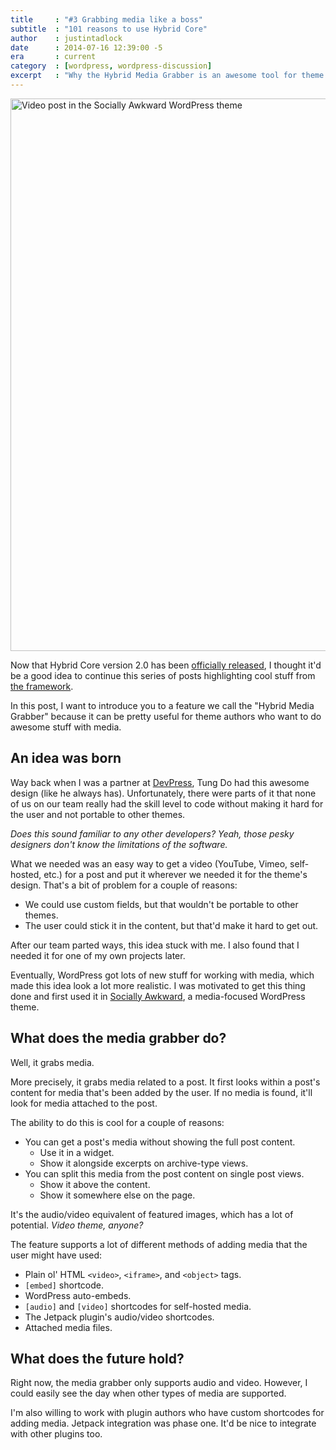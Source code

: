```yaml
---
title     : "#3 Grabbing media like a boss"
subtitle  : "101 reasons to use Hybrid Core"
author    : justintadlock
date      : 2014-07-16 12:39:00 -5
era       : current
category  : [wordpress, wordpress-discussion]
excerpt   : "Why the Hybrid Media Grabber is an awesome tool for theme authors who want to do cool things with media."
---
```


<img src="http://justintadlock.com/blog/wp-content/uploads/2014/07/s-awkward-video-screen-960x943.jpg" alt="Video post in the Socially Awkward WordPress theme" width="900" height="884" class="size-large wp-image-5515 aligncenter" />

Now that Hybrid Core version 2.0 has been [officially released](http://themehybrid.com/weblog/hybrid-core-version-2-0), I thought it'd be a good idea to continue this series of posts highlighting cool stuff from [the framework](http://themehybrid.com/hybrid-core).

In this post, I want to introduce you to a feature we call the "Hybrid Media Grabber" because it can be pretty useful for theme authors who want to do awesome stuff with media.

## An idea was born

Way back when I was a partner at [DevPress](http://devpress.com), Tung Do had this awesome design (like he always has).  Unfortunately, there were parts of it that none of us on our team really had the skill level to code without making it hard for the user and not portable to other themes.

*Does this sound familiar to any other developers?  Yeah, those pesky designers don't know the limitations of the software.*

What we needed was an easy way to get a video (YouTube, Vimeo, self-hosted, etc.) for a post and put it wherever we needed it for the theme's design.  That's a bit of problem for a couple of reasons:

* We could use custom fields, but that wouldn't be portable to other themes.
* The user could stick it in the content, but that'd make it hard to get out.

After our team parted ways, this idea stuck with me.  I also found that I needed it for one of my own projects later.

Eventually, WordPress got lots of new stuff for working with media, which made this idea look a lot more realistic.  I was motivated to get this thing done and first used it in [Socially Awkward](http://themehybrid.com/themes/socially-awkward), a media-focused WordPress theme.

## What does the media grabber do?

Well, it grabs media.

More precisely, it grabs media related to a post.  It first looks within a post's content for media that's been added by the user.  If no media is found, it'll look for media attached to the post.

The ability to do this is cool for a couple of reasons:

* You can get a post's media without showing the full post content.
	* Use it in a widget.
	* Show it alongside excerpts on archive-type views.
* You can split this media from the post content on single post views.
	* Show it above the content.
	* Show it somewhere else on the page.

It's the audio/video equivalent of featured images, which has a lot of potential.  *Video theme, anyone?*

The feature supports a lot of different methods of adding media that the user might have used:

* Plain ol' HTML `<video>`, `<iframe>`, and `<object>` tags.
* <code>&#91;embed]</code> shortcode.
* WordPress auto-embeds.
* <code>&#91;audio]</code> and <code>&#91;video]</code> shortcodes for self-hosted media.
* The Jetpack plugin's audio/video shortcodes.
* Attached media files.

## What does the future hold?

Right now, the media grabber only supports audio and video.  However, I could easily see the day when other types of media are supported.

I'm also willing to work with plugin authors who have custom shortcodes for adding media.  Jetpack integration was phase one.  It'd be nice to integrate with other plugins too.
